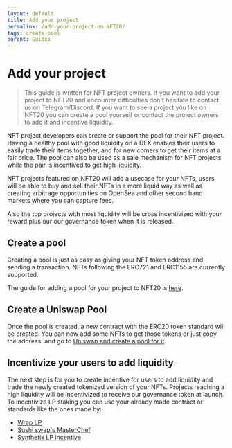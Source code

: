 ```yaml
---
layout: default
title: Add your project
permalink: /add-your-project-on-NFT20/
tags: create-pool
parent: Guides
---
```


# Add your project

> This guide is written for NFT project owners. If you want to add your project to NFT20 and encounter difficulties don't hesitate to contact us on Telegram/Discord. If you want to see a project you like on NFT20 you can create a pool yourself or contact the project owners to add it and incentive liquidity.


NFT project developers can create or support the pool for their NFT project. Having a healthy pool with good liquidity on a DEX enables their users to easily trade their items together, and for new comers to get their items at a fair price. The pool can also be used as a sale mechanism for NFT projects while the pair is incentived to get high liquidity.

NFT projects featured on NFT20 will add a usecase for your NFTs, users will be able to buy and sell their NFTs in a more liquid way as well as creating arbitrage opportunities on OpenSea and other second hand markets where you can capture fees.

Also the top projects with most liquidity will be cross incentivized with your reward plus our our governance token when it is released.

## Create a pool

Creating a pool is just as easy as giving your NFT token address and sending a transaction. NFTs following the ERC721 and ERC1155 are currently supported. 

The guide for adding a pool for your project to NFT20 is [here](https://docs.nft20.io/create-pool/).

## Create a Uniswap Pool

Once the pool is created, a new contract with the ERC20 token standard wil be created. You can now add some NFTs to get those tokens or just copy the address. and go to [Uniswap and create a pool for it](https://tokenmint.io/blog/how-to-list-your-custom-erc20-token-to-uniswap.html).

## Incentivize your users to add liquidity

The next step is for you to create incentive for users to add liquidity and trade the newly created tokenized version of your NFTs. Projects reaching a high liquidity will be incentivized to receive our governance token at launch. To incentivize LP staking you can use your already made contract or standards like the ones made by:
* [Wrap LP]() 
* [Sushi swap's MasterChef](https://github.com/sushiswap/sushiswap/blob/master/contracts/MasterChef.sol) 
* [Synthetix LP incentive](https://github.com/Synthetixio/Unipool/blob/master/contracts/Unipool.sol) 



